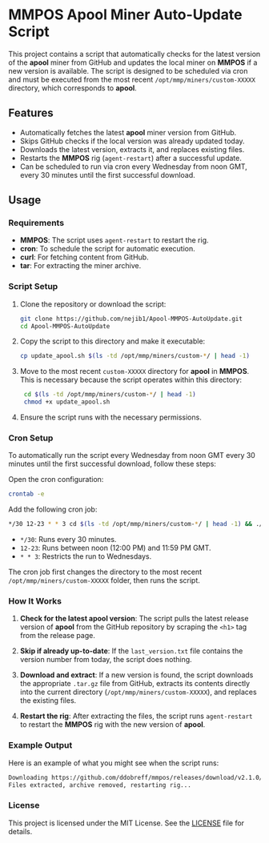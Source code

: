 # MMPOS Apool Miner Auto-Update Script

This project contains a script that automatically checks for the latest version of the **apool** miner from GitHub and updates the local miner on **MMPOS** if a new version is available. The script is designed to be scheduled via cron and must be executed from the most recent `/opt/mmp/miners/custom-XXXXX` directory, which corresponds to **apool**.

## Features

- Automatically fetches the latest **apool** miner version from GitHub.
- Skips GitHub checks if the local version was already updated today.
- Downloads the latest version, extracts it, and replaces existing files.
- Restarts the **MMPOS** rig (`agent-restart`) after a successful update.
- Can be scheduled to run via cron every Wednesday from noon GMT, every 30 minutes until the first successful download.

## Usage

### Requirements

- **MMPOS**: The script uses `agent-restart` to restart the rig.
- **cron**: To schedule the script for automatic execution.
- **curl**: For fetching content from GitHub.
- **tar**: For extracting the miner archive.

### Script Setup

1. Clone the repository or download the script:
   ```bash
   git clone https://github.com/nejib1/Apool-MMPOS-AutoUpdate.git
   cd Apool-MMPOS-AutoUpdate
   ```

2. Copy the script to this directory and make it executable:

   ```bash
   cp update_apool.sh $(ls -td /opt/mmp/miners/custom-*/ | head -1)      
   ```

3. Move to the most recent `custom-XXXXX` directory for **apool** in **MMPOS**. This is necessary because the script operates within this directory:

   ```bash
    cd $(ls -td /opt/mmp/miners/custom-*/ | head -1)
    chmod +x update_apool.sh
   ```
   
4. Ensure the script runs with the necessary permissions.

### Cron Setup
To automatically run the script every Wednesday from noon GMT every 30 minutes until the first successful download, follow these steps:

Open the cron configuration:

```bash
crontab -e
```

Add the following cron job:

```bash
*/30 12-23 * * 3 cd $(ls -td /opt/mmp/miners/custom-*/ | head -1) && ./update_apool.sh
```

- `*/30`: Runs every 30 minutes.
- `12-23`: Runs between noon (12:00 PM) and 11:59 PM GMT.
- `* * 3`: Restricts the run to Wednesdays.

The cron job first changes the directory to the most recent `/opt/mmp/miners/custom-XXXXX` folder, then runs the script.

### How It Works
1. **Check for the latest apool version**: The script pulls the latest release version of **apool** from the GitHub repository by scraping the `<h1>` tag from the release page.

2. **Skip if already up-to-date**: If the `last_version.txt` file contains the version number from today, the script does nothing.

3. **Download and extract**: If a new version is found, the script downloads the appropriate `.tar.gz` file from GitHub, extracts its contents directly into the current directory (`/opt/mmp/miners/custom-XXXXX`), and replaces the existing files.

4. **Restart the rig**: After extracting the files, the script runs `agent-restart` to restart the **MMPOS** rig with the new version of **apool**.

### Example Output

Here is an example of what you might see when the script runs:

```bash
Downloading https://github.com/ddobreff/mmpos/releases/download/v2.1.0/apoolminer-v2.1.0.tar.gz...
Files extracted, archive removed, restarting rig...
```

### License
This project is licensed under the MIT License. See the [LICENSE](LICENSE) file for details.
